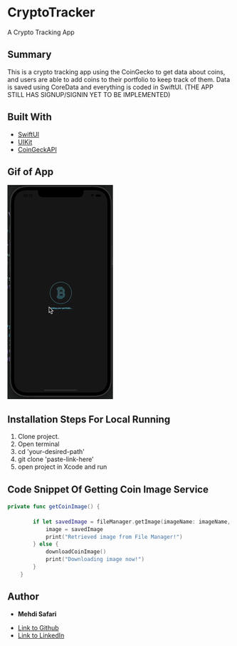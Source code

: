 # CryptoTracker
A Crypto Tracking App

## Summary
This is a crypto tracking app using the CoinGecko to get data about coins, and users are able to add coins to their portfolio to keep track of them. Data is saved using CoreData and everything is coded in SwiftUI. (THE APP STILL HAS SIGNUP/SIGNIN YET TO BE IMPLEMENTED)

## Built With
* [SwiftUI](https://developer.apple.com/tutorials/swiftui)
* [UIKit](https://developer.apple.com/documentation/uikit)
* [CoinGeckAPI](https://www.coingecko.com/en/api)

## Gif of App
![Gif](./CryptoTracker/Assets.xcassets/gif.dataset/gif.gif)

## Installation Steps For Local Running
1. Clone project.
2. Open terminal
3. cd 'your-desired-path'
4. git clone 'paste-link-here'
5. open project in Xcode and run

## Code Snippet Of Getting Coin Image Service
```swift
private func getCoinImage() {
        
        if let savedImage = fileManager.getImage(imageName: imageName, folderName: folderName) {
            image = savedImage
            print("Retrieved image from File Manager!")
        } else {
            downloadCoinImage()
            print("Downloading image now!")
        }
    }
```


## Author

* **Mehdi Safari**

- [Link to Github](https://github.com/mehdisafari77)
- [Link to LinkedIn](https://www.linkedin.com/in/mehdi-safari-992799142/)
